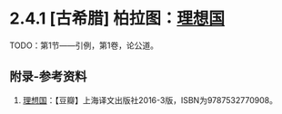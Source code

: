 # 2.4.1 [古希腊] 柏拉图：[理想国](https://book.douban.com/subject/26666912/)

TODO：第1节——引例，第1卷，论公道。

## 附录-参考资料

1. [理想国](https://book.douban.com/subject/26666912/)：【豆瓣】上海译文出版社2016-3版，ISBN为9787532770908。
